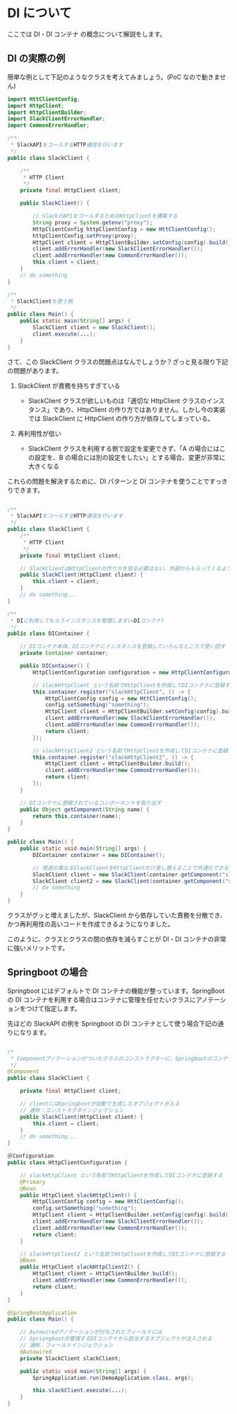 # DI について

ここでは DI・DI コンテナ の概念について解説をします。

## DI の実際の例

簡単な例として下記のようなクラスを考えてみましょう。(PoC なので動きません)

```java
import HttClientConfig;
import HttpClient;
import HttpClientBuilder;
import SlackClientErrorHandler;
import CommonErrorHandler;

/**
 * SlackAPIをコールするHTTP通信を行います
 */
public class SlackClient {

    /**
     * HTTP Client
     */
    private final HttpClient client;

    public SlackClient() {

        // SlackのAPIをコールするためのHttpClientを構築する
        String proxy = System.getenv("proxy");
        HttpClientConfig httpClientConfig = new HttClientConfig();
        httpClientConfig.setProxy(proxy);
        HttpClient client = HttpClientBuilder.setConfig(config).build();
        client.addErrorHandler(new SlackClientErrorHandler());
        client.addErrorHandler(new CommonErrorHandler());
        this.client = client;
    }
    // do something
}

/**
 * SlackClientを使う側
 */
public class Main() {
    public static main(String[] args) {
        SlackClient client = new SlackClient();
        client.execute(...);
    }
}
```

さて、この SlackClient クラスの問題点はなんでしょうか？ざっと見る限り下記の問題があります。

1. SlackClient が責務を持ちすぎている

   - SlackClient クラスが欲しいものは「適切な HttpClient クラスのインスタンス」であり、HttpClient の作り方ではありません。しかし今の実装では SlackClient に HttpClient の作り方が依存してしまっている。

2. 再利用性が低い

   - SlackClient クラスを利用する側で設定を変更できず、「A の場合にはこの設定を、B の場合には別の設定をしたい」とする場合、変更が非常に大きくなる

これらの問題を解決するために、DI パターンと DI コンテナを使うことですっきりできます。

```java

/**
 * SlackAPIをコールするHTTP通信を行います
 */
public class SlackClient {
    /**
     * HTTP Client
     */
    private final HttpClient client;

    // SlackClientはHttpClientの作り方を知る必要はない、外部からもらってくるようにする
    public SlackClient(HttpClient client) {
        this.client = client;
    }
    // do something...
}

/**
 * DIに利用してもらうインスタンスを管理します(=DIコンテナ)
 */
public class DIContainer {

    // DIコンテナ本体。DIコンテナにインスタンスを登録していろんなところで使い回す
    private Container container;

    public DIContainer() {
        HttpClientConfiguration configuration = new HttpClientConfiguration();

        // slackHttpClient という名前でHttpClientを作成してDIコンテナに登録する
        this.container.register("slackHttpClient", () -> {
            HttpClientConfig config = new HttClientConfig();
            config.setSomething("something");
            HttpClient client = HttpClientBuilder.setConfig(config).build();
            client.addErrorHandler(new SlackClientErrorHandler());
            client.addErrorHandler(new CommonErrorHandler());
            return client;
        });

        // slackHttpClient2 という名前でHttpClientを作成してDIコンテナに登録する
        this.container.register("slackHttpClient2", () -> {
            HttpClient client = HttpClientBuilder.build();
            client.addErrorHandler(new CommonErrorHandler());
            return client;
        });
    }

    // DIコンテナに登録されているコンポーネントを取り出す
    public Object getComponent(String name) {
        return this.container(name);
    }
}

public class Main() {
    public static void main(String[] args) {
        DIContainer container = new DIContainer();

        // 用途の異なるSlackClientをHttpClientだけ差し替えることで共通化できる
        SlackClient client = new SlackClient(container.getComponent("slackHttpClient"));
        SlackClient client2 = new SlackClient(container.getComponent("slackHttpClient2"));
        // do something
    }
}
```

クラスがグッと増えましたが、SlackClient から依存していた責務を分散でき、かつ再利用性の高いコードを作成できるようになりました。

このように、クラスとクラスの間の依存を減らすことが DI・DI コンテナの非常に強いメリットです。

## Springboot の場合

Springboot にはデフォルトで DI コンテナの機能が整っています。SpringBoot の DI コンテナを利用する場合はコンテナに管理を任せたいクラスにアノテーションをつけて指定します。

先ほどの SlackAPI の例を Springboot の DI コンテナとして使う場合下記の通りになります。

```java

/*
 * Componentアノテーションがついたクラスのコンストラクターに、Springbootのコンテナが勝手に代入される(=オブジェクトが注入される)
 */
@Component
public class SlackClient {

    private final HttpClient client;

    // clientにはSpringbootが自動で生成したオブジェクトが入る
    // 通称：コンストラクタインジェクション
    public SlackClient(HttpClient client) {
        this.client = client;
    }
    // do something...
}

＠Configuration
public class HttpClientConfiguration {

    // slackHttpClient という名前でHttpClientを作成してDIコンテナに登録する
    @Primary
    @Bean
    public HttpClient slackHttpClient() {
        HttpClientConfig config = new HttClientConfig();
        config.setSomething("something");
        HttpClient client = HttpClientBuilder.setConfig(config).build();
        client.addErrorHandler(new SlackClientErrorHandler());
        client.addErrorHandler(new CommonErrorHandler());
        return client;
    }

    // slackHttpClient2 という名前でHttpClientを作成してDIコンテナに登録する
    @Bean
    public HttpClient slackHttpClient2() {
        HttpClient client = HttpClientBuilder.build();
        client.addErrorHandler(new CommonErrorHandler());
        return client;
    }
}

@SpringBootApplication
public class Main() {

    // Autowiredアノテーションが付与されたフィールドには
    // Spriongbootの管理するDIコンテナから該当するオブジェクトが注入される
    // 通称：フィールドインジェクション
    @Autowired
    private SlackClient slackClient;

    public static void main(String[] args) {
        SpringApplication.run(DemoApplication.class, args);

        this.slackClient.execute(...);
    }
}
```
